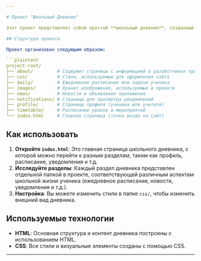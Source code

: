 ```yaml
---

# Проект "Школьный Дневник"

Этот проект представляет собой простой **школьный дневник**, созданный с использованием **HTML** и **CSS**. Он позволяет ученикам отслеживать свое расписание, получать уведомления и просматривать информацию о предметах. Проект состоит из различных разделов, таких как профиль, расписание, уведомления и другие.

## Структура проекта

Проект организован следующим образом:

```plaintext
project-root/
├── about/         # Содержит страницы с информацией о разаботчиках приложения
├── css/           # Стили, используемые для оформления сайта
├── daily/         # Ежедневное расписание или задачи ученика
├── images/        # Хранит изображения, используемые в проекте
├── news/          # Новости и объявления приложения
├── notifications/ # Страницы для просмотра уведомлений
├── profile/       # Страницы профиля (ученика или учителя)
├── timetable/     # Расписание уроков и мероприятий
└── index.html     # Главная страница (точка входа на сайт)
```
## Как использовать

1. **Откройте `index.html`**: Это главная страница школьного дневника, с которой можно перейти к разным разделам, таким как профиль, расписание, уведомления и т.д.
2. **Исследуйте разделы**: Каждый раздел дневника представлен отдельной папкой в проекте, соответствующей различным аспектам школьной жизни ученика (ежедневное расписание, новости, уведомления и т.д.).
3. **Настройка**: Вы можете изменить стили в папке `css/`, чтобы изменить внешний вид дневника.

## Используемые технологии

- **HTML**: Основная структура и контент дневника построены с использованием HTML.
- **CSS**: Все стили и визуальные элементы созданы с помощью CSS.
---
```

